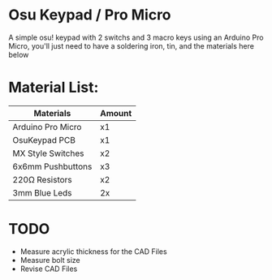 # Osu Keypad / Pro Micro
A simple osu! keypad with 2 switchs and 3 macro keys using an Arduino Pro Micro, you'll just need to have a soldering iron, tin, and the materials here below

# Material List:
Materials  | Amount
------------- | -------------
Arduino Pro Micro   | x1
OsuKeypad PCB   | x1
MX Style Switches  | x2
6x6mm Pushbuttons | x3
220Ω Resistors  | x2
3mm Blue Leds  | 2x

# TODO
* Measure acrylic thickness for the CAD Files
* Measure bolt size
* Revise CAD Files
